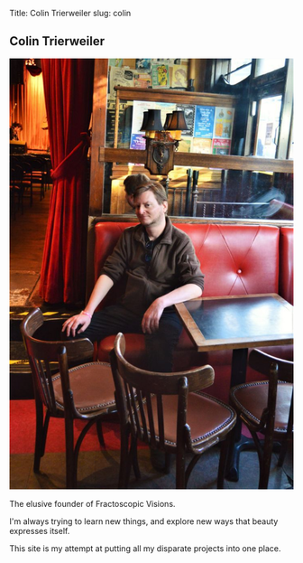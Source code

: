 Title: Colin Trierweiler
slug: colin

## Colin Trierweiler

![Colin Trierweiler](img/Colin2024.jpg)

The elusive founder of Fractoscopic Visions.

I'm always trying to learn new things, and explore new ways that beauty expresses itself.

This site is my attempt at putting all my disparate projects into one place.